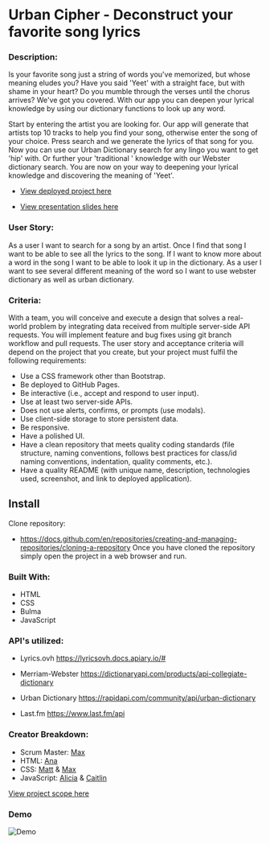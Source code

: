 # Urban Cipher - Deconstruct your favorite song lyrics

### Description:

Is your favorite song just a string of words you've memorized, but whose meaning eludes you? Have you said 'Yeet' with a straight face, but with shame in your heart? Do you mumble through the verses until the chorus arrives? We've got you covered. With our app you can deepen your lyrical knowledge by using our dictionary functions to look up any word.

Start by entering the artist you are looking for. Our app will generate that artists top 10 tracks to help you find your song, otherwise enter the song of your choice. Press search and we generate the lyrics of that song for you. Now you can use our Urban Dictionary search for any lingo you want to get 'hip' with. Or further your 'traditional ' knowledge with our Webster dictionary search. You are now on your way to deepening your lyrical knowledge and discovering the meaning of 'Yeet'.

- [View deployed project here](https://maximosandoval.github.io/urban-cipher/)

- [View presentation slides here](https://docs.google.com/presentation/d/1PNjSxtizisa_sOnnzYcdY_tymPh249pRPdNc1uHs8w0/edit#slide=id.gd5b15f0a3_5_26)

### User Story:
As a user I want to search for a song by an artist. Once I find that song I want to be able to see all the lyrics to the song. If I want to know more about a word in the song I want to be able to look it up in the dictionary. As a user I want to see several different meaning of the word so I want to use webster dictionary as well as urban dictionary. 

### Criteria:

With a team, you will conceive and execute a design that solves a real-world problem by integrating data received from multiple server-side API requests. You will implement feature and bug fixes using git branch workflow and pull requests. The user story and acceptance criteria will depend on the project that you create, but your project must fulfil the following requirements:

- Use a CSS framework other than Bootstrap.
- Be deployed to GitHub Pages.
- Be interactive (i.e., accept and respond to user input).
- Use at least two server-side APIs.
- Does not use alerts, confirms, or prompts (use modals).
- Use client-side storage to store persistent data.
- Be responsive.
- Have a polished UI.
- Have a clean repository that meets quality coding standards (file structure, naming conventions, follows best practices for class/id naming conventions, indentation, quality comments, etc.).
- Have a quality README (with unique name, description, technologies used, screenshot, and link to deployed application).

## Install

Clone repository: 
- https://docs.github.com/en/repositories/creating-and-managing-repositories/cloning-a-repository
Once you have cloned the repository simply open the project in a web browser and run. 


### Built With:

- HTML
- CSS
- Bulma
- JavaScript

### API's utilized:

- Lyrics.ovh
  https://lyricsovh.docs.apiary.io/#

- Merriam-Webster
  https://dictionaryapi.com/products/api-collegiate-dictionary

- Urban Dictionary
  https://rapidapi.com/community/api/urban-dictionary

- Last.fm
  https://www.last.fm/api

### Creator Breakdown:

- Scrum Master: [Max](https://github.com/maximosandoval)
- HTML: [Ana](https://github.com/abanae)
- CSS: [Matt](https://github.com/COcoder555) & [Max](https://github.com/maximosandoval)
- JavaScript: [Alicia](https://github.com/aliciachamar) & [Caitlin](https://github.com/CaitlinSwickard)

[View project scope here](https://docs.google.com/document/d/1V2RXReA5TwDCn5gtMiJxGrb_z7W5VdWmcWo7TzEY9T0/edit?usp=sharing)

### Demo

![Demo](https://media0.giphy.com/media/QLHCnxFUBpMOwjaF5M/giphy.gif?cid=790b7611c2c98c9e543aec9260510c64f6423ce67ad92fda&rid=giphy.gif&ct=g)
